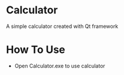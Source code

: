 # Calculator
A simple calculator created with Qt framework

# How To Use
- Open Calculator.exe to use calculator
